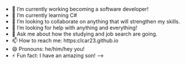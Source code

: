 - 🔭 I’m currently working becoming a software developer! 
- 🌱 I’m currently learning C#
- 👯 I’m looking to collaborate on anything that will strengthen my skills.
- 🤔 I’m looking for help with anything and everything! 
- 💬 Ask me about how the studying and job search are going.
- 📫 How to reach me: https:clcar23.github.io
- 😄 Pronouns: he/him/hey you! 
- ⚡ Fun fact: I have an amazing son!
-->
